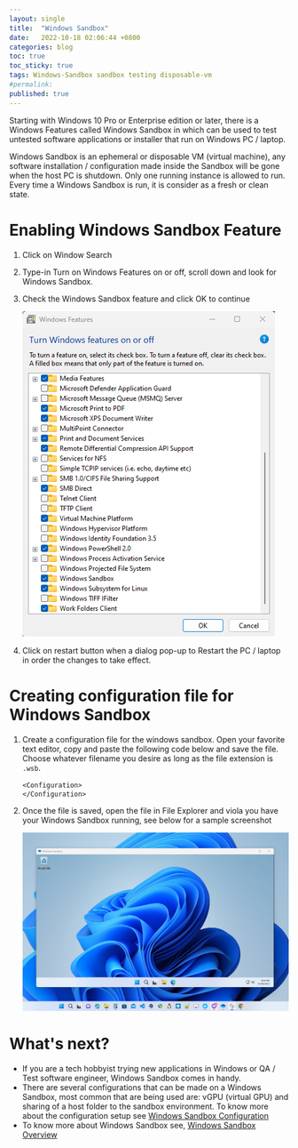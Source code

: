 ```yaml
---
layout: single
title:  "Windows Sandbox"
date:   2022-10-18 02:06:44 +0800
categories: blog
toc: true
toc_sticky: true
tags: Windows-Sandbox sandbox testing disposable-vm
#permalink:
published: true
---
```

Starting with Windows 10 Pro or Enterprise edition or later, there is a Windows Features called Windows Sandbox in which can be used to test untested software applications or installer that run on Windows PC / laptop.

Windows Sandbox is an ephemeral or disposable VM (virtual machine), any software installation / configuration made inside the Sandbox will be gone when the host PC is shutdown.  Only one running instance is allowed to run. Every time a Windows Sandbox is run, it is consider as a fresh or clean state.

# Enabling Windows Sandbox Feature
1. Click on Window Search 
2. Type-in Turn on Windows Features on or off, scroll down and look for Windows Sandbox.
3. Check the Windows Sandbox feature and click OK to continue<br/>
    
    ![windows sandbox feature](/assets/images/windows-sandbox-01.png)

4. Click on restart button when a dialog pop-up to Restart the PC / laptop in order the changes to take effect. 

# Creating configuration file for Windows Sandbox
1. Create a configuration file for the windows sandbox. Open your favorite text editor, copy and paste the following code below and save the file. Choose whatever filename you desire as long as the file extension is `.wsb`.
    ```
    <Configuration>
    </Configuration>
    ```
5. Once the file is saved, open the file in File Explorer and viola you have your Windows Sandbox running, see below for a sample screenshot<br/>

    ![windows sandbox](/assets/images/windows-sandbox-02.png)


# What's next?
* If you are a tech hobbyist trying new applications in Windows or QA / Test software engineer, Windows Sandbox comes in handy.   
* There are several configurations that can be made on a Windows Sandbox, most common that are being used are: vGPU (virtual GPU) and sharing of a host folder to the sandbox environment. To know more about the configuration setup see [Windows Sandbox Configuration](https://learn.microsoft.com/en-us/windows/security/threat-protection/windows-sandbox/windows-sandbox-configure-using-wsb-file)
* To know more about Windows Sandbox see, [Windows Sandbox Overview](https://learn.microsoft.com/en-us/windows/security/threat-protection/windows-sandbox/windows-sandbox-overview)



 